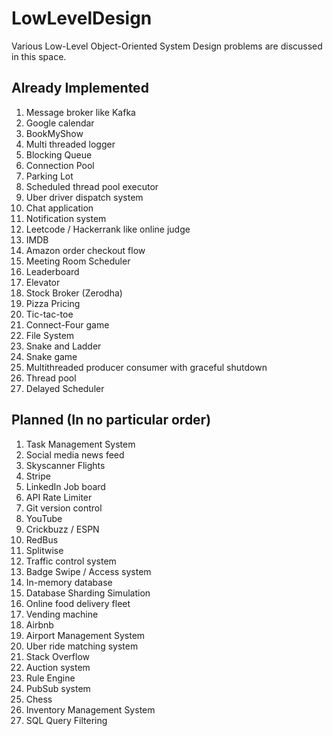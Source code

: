 # LowLevelDesign
Various Low-Level Object-Oriented System Design problems are discussed in this space.

## Already Implemented
1. Message broker like Kafka
2. Google calendar
3. BookMyShow
4. Multi threaded logger
5. Blocking Queue
6. Connection Pool
7. Parking Lot
8. Scheduled thread pool executor
9. Uber driver dispatch system
10. Chat application
11. Notification system
12. Leetcode / Hackerrank like online judge
13. IMDB
14. Amazon order checkout flow
15. Meeting Room Scheduler
16. Leaderboard
17. Elevator
18. Stock Broker (Zerodha)
19. Pizza Pricing 
20. Tic-tac-toe
21. Connect-Four game
22. File System
23. Snake and Ladder
24. Snake game
25. Multithreaded producer consumer with graceful shutdown
26. Thread pool
27. Delayed Scheduler



## Planned (In no particular order)
1. Task Management System
2. Social media news feed
3. Skyscanner Flights
4. Stripe
5. LinkedIn Job board
6. API Rate Limiter
7. Git version control
8. YouTube 
9. Crickbuzz / ESPN 
10. RedBus
11. Splitwise
12. Traffic control system
13. Badge Swipe / Access system
14. In-memory database
15. Database Sharding Simulation
16. Online food delivery fleet
17. Vending machine
18. Airbnb
19. Airport Management System
20. Uber ride matching system
21. Stack Overflow
22. Auction system
23. Rule Engine
24. PubSub system
25. Chess
26. Inventory Management System 
27. SQL Query Filtering
